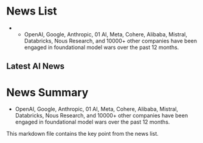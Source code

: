 # News List
- - OpenAI, Google, Anthropic, 01 AI, Meta, Cohere, Alibaba, Mistral, Databricks, Nous Research, and 10000+ other companies have been engaged in foundational model wars over the past 12 months.
## Latest AI News
# News Summary

- OpenAI, Google, Anthropic, 01 AI, Meta, Cohere, Alibaba, Mistral, Databricks, Nous Research, and 10000+ other companies have been engaged in foundational model wars over the past 12 months.

This markdown file contains the key point from the news list.